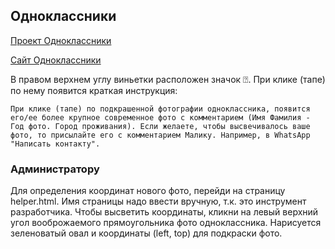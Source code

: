 ## Одноклассники

[Проект Одноклассники](https://github.com/ams202308/classmates)

[Сайт Одноклассники](https://ams202308.github.io/classmates/)

В правом верхнем углу виньетки расположен значок ⍰.
При клике (тапе) по нему появится краткая инструкция:

    При клике (тапе) по подкрашенной фотографии одноклассника, появится его/ее более крупное современное фото с комментарием (Имя Фамилия - Год фото. Город проживания). Если желаете, чтобы высвечивалось ваше фото, то присылайте его с комментарием Малику. Например, в WhatsApp "Написать контакту".

### Администратору
Для определения координат нового фото, перейди на страницу helper.html. Имя страницы надо ввести вручную, т.к. это инструмент разработчика. Чтобы высветить координаты, кликни на левый верхний угол вооброжаемого прямоугольника фото одноклассника. Нарисуется зеленоватый овал и координаты (left, top) для подкраски фото.

